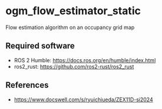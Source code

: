 # ogm_flow_estimator_static

Flow estimation algorithm on an occupancy grid map

## Required software

* ROS 2 Humble: https://docs.ros.org/en/humble/index.html
* ros2_rust: https://github.com/ros2-rust/ros2_rust

## References

* https://www.docswell.com/s/ryuichiueda/ZEX11D-si2024
